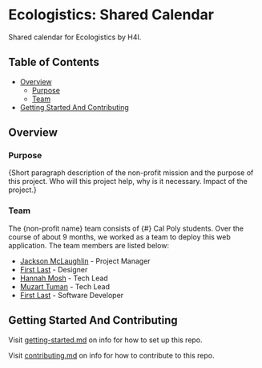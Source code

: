 # Ecologistics: Shared Calendar

Shared calendar for Ecologistics by H4I.

## Table of Contents

- [Overview](#overview)
  - [Purpose](#purpose)
  - [Team](#team)
- [Getting Started And Contributing](#getting-started-and-contributing)

## Overview

### Purpose

{Short paragraph description of the non-profit mission and the purpose of this project. Who will this project help, why is it necessary. Impact of the project.}

### Team

The {non-profit name} team consists of {#} Cal Poly students. Over the course of about 9 months, we worked as a team to deploy this web application. The team members are listed below:

- [Jackson McLaughlin](https://www.linkedin.com/) - Project Manager
- [First Last](https://www.linkedin.com/) - Designer
- [Hannah Mosh](https://www.linkedin.com/in/hannah-moshtaghi/) - Tech Lead
- [Muzart Tuman](https://www.linkedin.com/in/muzart-tuman/) - Tech Lead
- [First Last](https://www.linkedin.com/) - Software Developer

## Getting Started And Contributing

Visit [getting-started.md](docs/getting-started.md) on info for how to set up this repo.

Visit [contributing.md](docs/contributing.md) on info for how to contribute to this repo.
